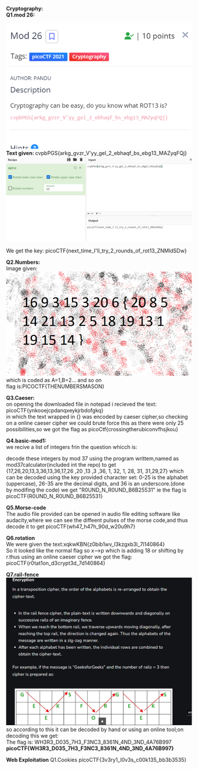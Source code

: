<b>Cryptography:<br>
Q1.mod 26:

![Q1](<Screenshot 2023-10-27 004917.png>)<br>
Text given: </b>cvpbPGS{arkg_gvzr_V'yy_gel_2_ebhaqf_bs_ebg13_MAZyqFQj}
![Solution](<Screenshot 2023-10-27 005011.png>)<br>

We get the key: picoCTF{next_time_I'll_try_2_rounds_of_rot13_ZNMldSDw}


<b>Q2.Numbers:<br></b>
Image given:
![Alt text](the_numbers.png)<br>
which is coded as A=1,B=2... and so on<br>
flag is:PICOCTF{THENUMBERSMASON}


<b>Q3.Caeser:<br></b>
on opening the downloaded file in notepad i recieved the text:<br>
picoCTF{ynkooejcpdanqxeykjrbdofgkq}<br>
in which the text wrapped in {} was encoded by caeser cipher,so checking on a online caeser cipher we could brute force this as there were only 25 possibilities,so we got the flag as picoCtf{crossingtherubiconvfhsjkou}


<b>Q4.basic-mod1:<br></b>
we recive a list of integers frin the question whicch is:

decode these integers by mod 37 using the program writtem,named as mod37calculator(included int the repo) to get<br>
{17,26,20,13,3,36,13,36,17,26 ,20 ,13 ,3 ,36, 1, 32, 1, 28, 31, 31,29,27}
which can be decoded using the key provided character set: 0-25 is the alphabet (uppercase), 26-35 are the decimal digits, and 36 is an underscore.(done by modifing the code)
we get "R0UND_N_R0UND_B6B25531" ie the flag is <br>
picoCTF{R0UND_N_R0UND_B6B25531}

<b>Q5.Morse-code<br></b>
The audio file provided can be opened in audio file editing software like audacity,where we can see the diffeent pulses of the morse code,and thus decode it to get
picoCTF{wh47_h47h_90d_w20u9h7}

<b>Q6.rotation<br></b>
We were given the text:xqkwKBN{z0bib1wv_l3kzgxb3l_7l140864}<br>
So it looked like the normal flag so x-->p which is adding 18 or shifting by r.thus using an online caeser cipher we got the flag:<br>
picoCTF{r0tat1on_d3crypt3d_7d140864}

<b>Q7.rail-fence<br></b>
![Alt text](image.png)
<br>so according to this it can be decoded by hand or using an online tool;on decoding this we get:<BR>The flag is: WH3R3_D035_7H3_F3NC3_8361N_4ND_3ND_4A76B997<br>
<b>picoCTF{WH3R3_D035_7H3_F3NC3_8361N_4ND_3ND_4A76B997}</b>



<b>Web Exploitation</b>
Q1.Cookies
picoCTF{3v3ry1_l0v3s_c00k135_bb3b3535}